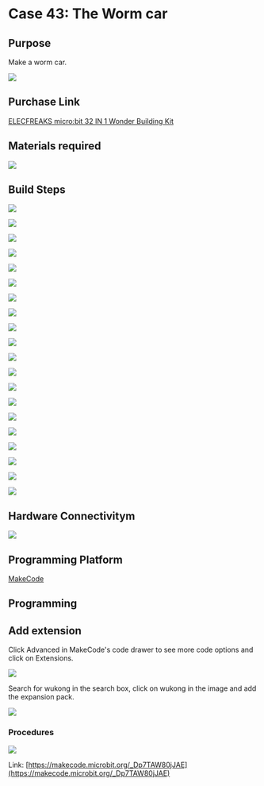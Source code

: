 ﻿# Case 43: The Worm car
## Purpose
Make a worm car.

![](https://wiki-media-ef.oss-cn-hongkong.aliyuncs.com//images/Wonder-Building-Kit-case-43-01.png)

## Purchase Link

[ELECFREAKS micro:bit 32 IN 1 Wonder Building Kit](https://www.elecfreaks.com/micro-bit-wonder-building-kit-without-micro-bit-board.html)

## Materials required

![](https://wiki-media-ef.oss-cn-hongkong.aliyuncs.com//images/Wonder-Building-Kit-step-case-43-01.png)

## Build Steps


![](https://wiki-media-ef.oss-cn-hongkong.aliyuncs.com//images/Wonder-Building-Kit-step-case-43-02.png)

![](https://wiki-media-ef.oss-cn-hongkong.aliyuncs.com//images/Wonder-Building-Kit-step-case-43-03.png)

![](https://wiki-media-ef.oss-cn-hongkong.aliyuncs.com//images/Wonder-Building-Kit-step-case-43-04.png)

![](https://wiki-media-ef.oss-cn-hongkong.aliyuncs.com//images/Wonder-Building-Kit-step-case-43-05.png)

![](https://wiki-media-ef.oss-cn-hongkong.aliyuncs.com//images/Wonder-Building-Kit-step-case-43-06.png)

![](https://wiki-media-ef.oss-cn-hongkong.aliyuncs.com//images/Wonder-Building-Kit-step-case-43-07.png)

![](https://wiki-media-ef.oss-cn-hongkong.aliyuncs.com//images/Wonder-Building-Kit-step-case-43-08.png)

![](https://wiki-media-ef.oss-cn-hongkong.aliyuncs.com//images/Wonder-Building-Kit-step-case-43-09.png)

![](https://wiki-media-ef.oss-cn-hongkong.aliyuncs.com//images/Wonder-Building-Kit-step-case-43-10.png)

![](https://wiki-media-ef.oss-cn-hongkong.aliyuncs.com//images/Wonder-Building-Kit-step-case-43-11.png)

![](https://wiki-media-ef.oss-cn-hongkong.aliyuncs.com//images/Wonder-Building-Kit-step-case-43-12.png)

![](https://wiki-media-ef.oss-cn-hongkong.aliyuncs.com//images/Wonder-Building-Kit-step-case-43-13.png)

![](https://wiki-media-ef.oss-cn-hongkong.aliyuncs.com//images/Wonder-Building-Kit-step-case-43-14.png)

![](https://wiki-media-ef.oss-cn-hongkong.aliyuncs.com//images/Wonder-Building-Kit-step-case-43-15.png)

![](https://wiki-media-ef.oss-cn-hongkong.aliyuncs.com//images/Wonder-Building-Kit-step-case-43-16.png)

![](https://wiki-media-ef.oss-cn-hongkong.aliyuncs.com//images/Wonder-Building-Kit-step-case-43-17.png)

![](https://wiki-media-ef.oss-cn-hongkong.aliyuncs.com//images/Wonder-Building-Kit-step-case-43-18.png)

![](https://wiki-media-ef.oss-cn-hongkong.aliyuncs.com//images/Wonder-Building-Kit-step-case-43-19.png)

![](https://wiki-media-ef.oss-cn-hongkong.aliyuncs.com//images/Wonder-Building-Kit-step-case-43-20.png)

![](https://wiki-media-ef.oss-cn-hongkong.aliyuncs.com//images/Wonder-Building-Kit-step-case-43-21.png)


## Hardware Connectivitym  

![](https://wiki-media-ef.oss-cn-hongkong.aliyuncs.com//images/Wonder-Building-Kit-case-43-03.png)

## Programming Platform

[MakeCode](https://makecode.microbit.org/)

## Programming
## Add extension
Click Advanced in MakeCode's code drawer to see more code options and click on Extensions.

![](https://wiki-media-ef.oss-cn-hongkong.aliyuncs.com//images/Wonder-Building-Kit-case-21-02.png)

Search for wukong in the search box, click on wukong in the image and add the expansion pack.

![](https://wiki-media-ef.oss-cn-hongkong.aliyuncs.com//images/Wonder-Building-Kit-case-21-03.png)





### Procedures

![](https://wiki-media-ef.oss-cn-hongkong.aliyuncs.com//images/Wonder-Building-Kit-case-43-04.png)

Link: [https://makecode.microbit.org/_Dp7TAW80jJAE](https://makecode.microbit.org/_Dp7TAW80jJAE)
